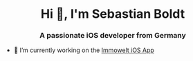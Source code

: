 <h1 align="center">Hi 👋, I'm Sebastian Boldt</h1>
<h3 align="center">A passionate iOS developer from Germany</h3>

- 🔭 I’m currently working on the [Immowelt iOS App](https://apps.apple.com/de/app/immowelt-immobiliensuche/id354119842)
